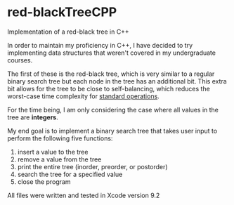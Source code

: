 # red-blackTreeCPP
Implementation of a red-black tree in C++

In order to maintain my proficiency in C++, I have decided to try implementing data structures that weren't covered in my undergraduate courses. 

The first of these is the red-black tree, which is very similar to a regular binary search tree but each node in the tree has an additional bit. This extra bit allows for the tree to be close to self-balancing, which reduces the worst-case time complexity for [standard operations](http://bigocheatsheet.com/).

For the time being, I am only considering the case where all values in the tree are **integers**. 

My end goal is to implement a binary search tree that takes user input to perform the following five functions:
  1. insert a value to the tree
  2. remove a value from the tree
  3. print the entire tree (inorder, preorder, or postorder)
  4. search the tree for a specified value
  5. close the program

All files were written and tested in Xcode version 9.2
